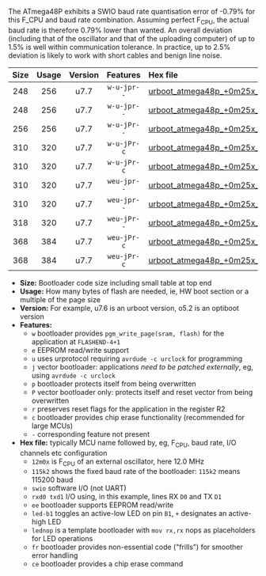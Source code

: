 The ATmega48P exhibits a SWIO baud rate quantisation error of -0.79% for this F_CPU and baud rate combination. Assuming perfect F<sub>CPU</sub>, the actual baud rate is therefore 0.79% lower than wanted. An overall deviation (including that of the oscillator and that of the uploading computer) of up to 1.5% is well within communication tolerance. In practice, up to 2.5% deviation is likely to work with short cables and benign line noise.

|Size|Usage|Version|Features|Hex file|
|:-:|:-:|:-:|:-:|:--|
|248|256|u7.7|`w-u-jpr--`|[urboot_atmega48p_+0m25x_+++7k2_swio_rxd0_txd1_led+b5.hex](https://raw.githubusercontent.com/stefanrueger/urboot.hex/main/mcus/atmega48p/external_oscillator/fcpu_+0m25x/br_+++7k2/urboot_atmega48p_+0m25x_+++7k2_swio_rxd0_txd1_led+b5.hex)|
|248|256|u7.7|`w-u-jpr--`|[urboot_atmega48p_+0m25x_+++7k2_swio_rxd0_txd1_lednop.hex](https://raw.githubusercontent.com/stefanrueger/urboot.hex/main/mcus/atmega48p/external_oscillator/fcpu_+0m25x/br_+++7k2/urboot_atmega48p_+0m25x_+++7k2_swio_rxd0_txd1_lednop.hex)|
|256|256|u7.7|`w-u-jPr--`|[urboot_atmega48p_+0m25x_+++7k2_swio_rxd0_txd1.hex](https://raw.githubusercontent.com/stefanrueger/urboot.hex/main/mcus/atmega48p/external_oscillator/fcpu_+0m25x/br_+++7k2/urboot_atmega48p_+0m25x_+++7k2_swio_rxd0_txd1.hex)|
|310|320|u7.7|`w-u-jPr-c`|[urboot_atmega48p_+0m25x_+++7k2_swio_rxd0_txd1_led+b5_fr_ce.hex](https://raw.githubusercontent.com/stefanrueger/urboot.hex/main/mcus/atmega48p/external_oscillator/fcpu_+0m25x/br_+++7k2/urboot_atmega48p_+0m25x_+++7k2_swio_rxd0_txd1_led+b5_fr_ce.hex)|
|310|320|u7.7|`w-u-jPr-c`|[urboot_atmega48p_+0m25x_+++7k2_swio_rxd0_txd1_lednop_fr_ce.hex](https://raw.githubusercontent.com/stefanrueger/urboot.hex/main/mcus/atmega48p/external_oscillator/fcpu_+0m25x/br_+++7k2/urboot_atmega48p_+0m25x_+++7k2_swio_rxd0_txd1_lednop_fr_ce.hex)|
|310|320|u7.7|`weu-jpr--`|[urboot_atmega48p_+0m25x_+++7k2_swio_rxd0_txd1_ee_led+b5.hex](https://raw.githubusercontent.com/stefanrueger/urboot.hex/main/mcus/atmega48p/external_oscillator/fcpu_+0m25x/br_+++7k2/urboot_atmega48p_+0m25x_+++7k2_swio_rxd0_txd1_ee_led+b5.hex)|
|310|320|u7.7|`weu-jpr--`|[urboot_atmega48p_+0m25x_+++7k2_swio_rxd0_txd1_ee_lednop.hex](https://raw.githubusercontent.com/stefanrueger/urboot.hex/main/mcus/atmega48p/external_oscillator/fcpu_+0m25x/br_+++7k2/urboot_atmega48p_+0m25x_+++7k2_swio_rxd0_txd1_ee_lednop.hex)|
|318|320|u7.7|`weu-jPr--`|[urboot_atmega48p_+0m25x_+++7k2_swio_rxd0_txd1_ee.hex](https://raw.githubusercontent.com/stefanrueger/urboot.hex/main/mcus/atmega48p/external_oscillator/fcpu_+0m25x/br_+++7k2/urboot_atmega48p_+0m25x_+++7k2_swio_rxd0_txd1_ee.hex)|
|368|384|u7.7|`weu-jPr-c`|[urboot_atmega48p_+0m25x_+++7k2_swio_rxd0_txd1_ee_led+b5_fr_ce.hex](https://raw.githubusercontent.com/stefanrueger/urboot.hex/main/mcus/atmega48p/external_oscillator/fcpu_+0m25x/br_+++7k2/urboot_atmega48p_+0m25x_+++7k2_swio_rxd0_txd1_ee_led+b5_fr_ce.hex)|
|368|384|u7.7|`weu-jPr-c`|[urboot_atmega48p_+0m25x_+++7k2_swio_rxd0_txd1_ee_lednop_fr_ce.hex](https://raw.githubusercontent.com/stefanrueger/urboot.hex/main/mcus/atmega48p/external_oscillator/fcpu_+0m25x/br_+++7k2/urboot_atmega48p_+0m25x_+++7k2_swio_rxd0_txd1_ee_lednop_fr_ce.hex)|

- **Size:** Bootloader code size including small table at top end
- **Usage:** How many bytes of flash are needed, ie, HW boot section or a multiple of the page size
- **Version:** For example, u7.6 is an urboot version, o5.2 is an optiboot version
- **Features:**
  + `w` bootloader provides `pgm_write_page(sram, flash)` for the application at `FLASHEND-4+1`
  + `e` EEPROM read/write support
  + `u` uses urprotocol requiring `avrdude -c urclock` for programming
  + `j` vector bootloader: applications *need to be patched externally*, eg, using `avrdude -c urclock`
  + `p` bootloader protects itself from being overwritten
  + `P` vector bootloader only: protects itself and reset vector from being overwritten
  + `r` preserves reset flags for the application in the register R2
  + `c` bootloader provides chip erase functionality (recommended for large MCUs)
  + `-` corresponding feature not present
- **Hex file:** typically MCU name followed by, eg, F<sub>CPU</sub>, baud rate, I/O channels etc configuration
  + `12m0x` is F<sub>CPU</sub> of an external oscillator, here 12.0 MHz
  + `115k2` shows the fixed baud rate of the bootloader: `115k2` means 115200 baud
  + `swio` software I/O (not UART)
  + `rxd0 txd1` I/O using, in this example, lines RX `D0` and TX `D1`
  + `ee` bootloader supports EEPROM read/write
  + `led-b1` toggles an active-low LED on pin `B1`, `+` designates an active-high LED
  + `lednop` is a template bootloader with `mov rx,rx` nops as placeholders for LED operations
  + `fr` bootloader provides non-essential code ("frills") for smoother error handling
  + `ce` bootloader provides a chip erase command
